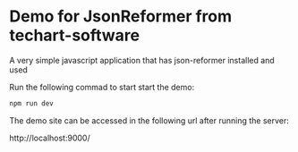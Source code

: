 # Demo for JsonReformer from techart-software
A very simple javascript application that has json-reformer installed and used

Run the following commad to start start the demo:
```bash
npm run dev
```

The demo site can be accessed in the following url after running the server:

http://localhost:9000/
